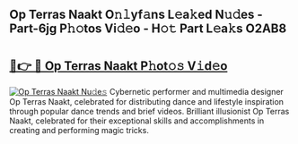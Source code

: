 ## Op Terras Naakt O𝚗𝚕yf𝚊ns L𝚎a𝚔ed N𝚞𝚍es - Part-6jg P𝚑𝚘tos Vi𝚍𝚎o - H𝚘𝚝 Part L𝚎a𝚔s O2AB8

# <h2><a href="http://kf7a6wk.oniu.top/?m=Op+Terras+Naakt">🔗👉 🔴 Op Terras Naakt P𝚑ot𝚘𝚜 V𝚒d𝚎o</a></h2>

[![Op Terras Naakt Nu𝚍e𝚜](https://i.imgur.com/0qMVB7G.gif)](http://kf7a6wk.oniu.top/?m=Op+Terras+Naakt)
Cybernetic performer and multimedia designer Op Terras Naakt, celebrated for distributing dance and lifestyle inspiration through popular dance trends and brief videos. Brilliant illusionist Op Terras Naakt, celebrated for their exceptional skills and accomplishments in creating and performing magic tricks.  
